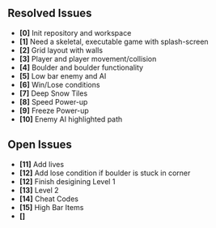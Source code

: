 ## Resolved Issues ##
- **[0]** Init repository and workspace
- **[1]** Need a skeletal, executable game with splash-screen
- **[2]** Grid layout with walls
- **[3]** Player and player movement/collision
- **[4]** Boulder and boulder functionality
- **[5]** Low bar enemy and AI
- **[6]** Win/Lose conditions
- **[7]** Deep Snow Tiles
- **[8]** Speed Power-up
- **[9]** Freeze Power-up
- **[10]** Enemy AI highlighted path

## Open Issues ##
- **[11]** Add lives
- **[12]** Add lose condition if boulder is stuck in corner
- **[12]** Finish desigining Level 1
- **[13]** Level 2
- **[14]** Cheat Codes
- **[15]** High Bar Items
- **[]** 

